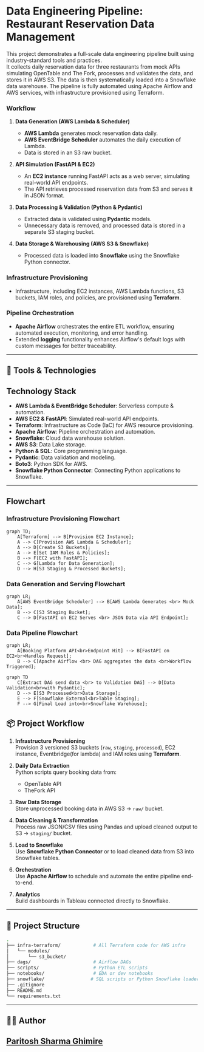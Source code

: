 
# Data Engineering Pipeline: Restaurant Reservation Data Management

This project demonstrates a full-scale data engineering pipeline built using industry-standard tools and practices.  
It collects daily reservation data for three restaurants from mock APIs simulating OpenTable and The Fork, processes and validates the data, and stores it in AWS S3. The data is then systematically loaded into a Snowflake data warehouse. The pipeline is fully automated using Apache Airflow and AWS services, with infrastructure provisioned using Terraform.

### Workflow
1. **Data Generation (AWS Lambda & Scheduler)**
   - **AWS Lambda** generates mock reservation data daily.
   - **AWS EventBridge Scheduler** automates the daily execution of Lambda.
   - Data is stored in an S3 raw bucket.

2. **API Simulation (FastAPI & EC2)**
   - An **EC2 instance** running FastAPI acts as a web server, simulating real-world API endpoints.
   - The API retrieves processed reservation data from S3 and serves it in JSON format.

3. **Data Processing & Validation (Python & Pydantic)**
   - Extracted data is validated using **Pydantic** models.
   - Unnecessary data is removed, and processed data is stored in a separate S3 staging bucket.

4. **Data Storage & Warehousing (AWS S3 & Snowflake)**
   - Processed data is loaded into **Snowflake** using the Snowflake Python connector.


### Infrastructure Provisioning
- Infrastructure, including EC2 instances, AWS Lambda functions, S3 buckets, IAM roles, and policies, are provisioned using **Terraform**.

### Pipeline Orchestration
- **Apache Airflow** orchestrates the entire ETL workflow, ensuring automated execution, monitoring, and error handling.
- Extended **logging** functionality enhances Airflow's default logs with custom messages for better traceability.



---

## 🔧 Tools & Technologies

## Technology Stack

- **AWS Lambda & EventBridge Scheduler**: Serverless compute & automation.
- **AWS EC2 & FastAPI**: Simulated real-world API endpoints.
- **Terraform**: Infrastructure as Code (IaC) for AWS resource provisioning.
- **Apache Airflow**: Pipeline orchestration and automation.
- **Snowflake**: Cloud data warehouse solution.
- **AWS S3**: Data Lake storage.
- **Python & SQL**: Core programming language.
- **Pydantic**: Data validation and modeling.
- **Boto3**: Python SDK for AWS.
- **Snowflake Python Connector**: Connecting Python applications to Snowflake.

---

## Flowchart

### Infrastructure Provisioning Flowchart

```mermaid
graph TD;
    A[Terraform] --> B[Provision EC2 Instance];
    A --> C[Provision AWS Lambda & Scheduler];
    A --> D[Create S3 Buckets];
    A --> E[Set IAM Roles & Policies];
    B --> F[EC2 with FastAPI];
    C --> G[Lambda for Data Generation];
    D --> H[S3 Staging & Processed Buckets];
```

### Data Generation and Serving Flowchart

```mermaid
graph LR;
    A[AWS EventBridge Scheduler] --> B[AWS Lambda Generates <br> Mock Data];
    B --> C[S3 Staging Bucket];
    C --> D[FastAPI on EC2 Serves <br> JSON Data via API Endpoint];

```

### Data Pipeline Flowchart

```mermaid
graph LR;
    A[Booking Platform API<br>Endpoint Hit] --> B[FastAPI on EC2<br>Handles Request];
    B --> C[Apache Airflow <br> DAG aggregates the data <br>Workflow Triggered];
```
```mermaid
graph TD
    C[Extract DAG send data <br> to Validation DAG] --> D[Data Validation<br>with Pydantic];
    D --> E[S3 Processed<br>Data Storage];
    E --> F[Snowflake External<br>Table Staging];
    F --> G[Final Load into<br>Snowflake Warehouse];
```

## 📦 Project Workflow

1. **Infrastructure Provisioning**  
   Provision 3 versioned S3 buckets (`raw`, `staging`, `processed`), EC2 instance, Eventbridge(for lambda) and IAM roles using **Terraform**.

2. **Daily Data Extraction**  
   Python scripts query booking data from:
   - OpenTable API
   - TheFork API

3. **Raw Data Storage**  
   Store unprocessed booking data in AWS S3 → `raw/` bucket.

4. **Data Cleaning & Transformation**  
   Process raw JSON/CSV files using Pandas and upload cleaned output to S3 → `staging/` bucket.

5. **Load to Snowflake**  
   Use **Snowflake Python Connector** or to load cleaned data from S3 into Snowflake tables.

6. **Orchestration**  
   Use **Apache Airflow** to schedule and automate the entire pipeline end-to-end.

7. **Analytics**  
   Build dashboards in Tableau connected directly to Snowflake.

---

## 📁 Project Structure

```bash
.
├── infra-terraform/            # All Terraform code for AWS infra
│   └── modules/
│       └── s3_bucket/
├── dags/                       # Airflow DAGs
├── scripts/                    # Python ETL scripts
├── notebooks/                  # EDA or dev notebooks
├── snowflake/                 # SQL scripts or Python Snowflake loaders
├── .gitignore
├── README.md
└── requirements.txt
```
---

## 👨‍💻 Author

[Paritosh Sharma Ghimire](https://www.linkedin.com/in/psgpyc/)
---

